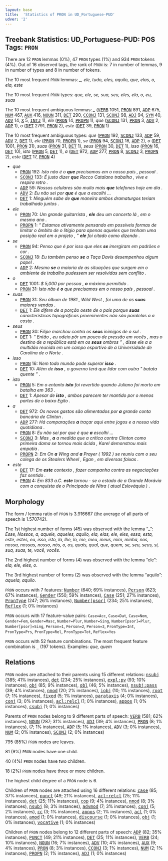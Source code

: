 ```yaml
---
layout: base
title:  'Statistics of PRON in UD_Portuguese-PUD'
udver: '2'
---
```


## Treebank Statistics: UD_Portuguese-PUD: POS Tags: `PRON`

There are 12 `PRON` lemmas (0%), 47 `PRON` types (1%) and 934 `PRON` tokens (4%).
Out of 16 observed tags, the rank of `PRON` is: 7 in number of lemmas, 9 in number of types and 8 in number of tokens.

The 10 most frequent `PRON` lemmas: <em>_, ele, tudo, eles, aquilo, que, elas, o, ela, este</em>

The 10 most frequent `PRON` types:  <em>que, ele, se, sua, seu, eles, ela, o, eu, suas</em>

The 10 most frequent ambiguous lemmas: <em>_</em> (<tt><a href="pt_pud-pos-VERB.html">VERB</a></tt> 1051, <tt><a href="pt_pud-pos-PRON.html">PRON</a></tt> 891, <tt><a href="pt_pud-pos-ADP.html">ADP</a></tt> 675, <tt><a href="pt_pud-pos-NUM.html">NUM</a></tt> 467, <tt><a href="pt_pud-pos-AUX.html">AUX</a></tt> 416, <tt><a href="pt_pud-pos-NOUN.html">NOUN</a></tt> 311, <tt><a href="pt_pud-pos-DET.html">DET</a></tt> 290, <tt><a href="pt_pud-pos-CCONJ.html">CCONJ</a></tt> 131, <tt><a href="pt_pud-pos-SCONJ.html">SCONJ</a></tt> 98, <tt><a href="pt_pud-pos-ADJ.html">ADJ</a></tt> 94, <tt><a href="pt_pud-pos-SYM.html">SYM</a></tt> 40, <tt><a href="pt_pud-pos-ADV.html">ADV</a></tt> 14, <tt><a href="pt_pud-pos-X.html">X</a></tt> 5, <tt><a href="pt_pud-pos-INTJ.html">INTJ</a></tt> 1), <em>ele</em> (<tt><a href="pt_pud-pos-PRON.html">PRON</a></tt> 14, <tt><a href="pt_pud-pos-PROPN.html">PROPN</a></tt> 1), <em>que</em> (<tt><a href="pt_pud-pos-SCONJ.html">SCONJ</a></tt> 131, <tt><a href="pt_pud-pos-PRON.html">PRON</a></tt> 3, <tt><a href="pt_pud-pos-ADV.html">ADV</a></tt> 2, <tt><a href="pt_pud-pos-ADP.html">ADP</a></tt> 1), <em>o</em> (<tt><a href="pt_pud-pos-DET.html">DET</a></tt> 2791, <tt><a href="pt_pud-pos-PRON.html">PRON</a></tt> 2), <em>este</em> (<tt><a href="pt_pud-pos-DET.html">DET</a></tt> 39, <tt><a href="pt_pud-pos-PRON.html">PRON</a></tt> 1)

The 10 most frequent ambiguous types:  <em>que</em> (<tt><a href="pt_pud-pos-PRON.html">PRON</a></tt> 192, <tt><a href="pt_pud-pos-SCONJ.html">SCONJ</a></tt> 133, <tt><a href="pt_pud-pos-ADP.html">ADP</a></tt> 59, <tt><a href="pt_pud-pos-ADV.html">ADV</a></tt> 2, <tt><a href="pt_pud-pos-DET.html">DET</a></tt> 1), <em>ele</em> (<tt><a href="pt_pud-pos-PRON.html">PRON</a></tt> 70, <tt><a href="pt_pud-pos-PROPN.html">PROPN</a></tt> 1), <em>se</em> (<tt><a href="pt_pud-pos-PRON.html">PRON</a></tt> 94, <tt><a href="pt_pud-pos-SCONJ.html">SCONJ</a></tt> 18, <tt><a href="pt_pud-pos-ADP.html">ADP</a></tt> 2), <em>o</em> (<tt><a href="pt_pud-pos-DET.html">DET</a></tt> 1001, <tt><a href="pt_pud-pos-PRON.html">PRON</a></tt> 31), <em>suas</em> (<tt><a href="pt_pud-pos-PRON.html">PRON</a></tt> 31, <tt><a href="pt_pud-pos-DET.html">DET</a></tt> 1), <em>seus</em> (<tt><a href="pt_pud-pos-PRON.html">PRON</a></tt> 30, <tt><a href="pt_pud-pos-DET.html">DET</a></tt> 1), <em>isso</em> (<tt><a href="pt_pud-pos-PRON.html">PRON</a></tt> 16, <tt><a href="pt_pud-pos-DET.html">DET</a></tt> 10), <em>isto</em> (<tt><a href="pt_pud-pos-PRON.html">PRON</a></tt> 5, <tt><a href="pt_pud-pos-DET.html">DET</a></tt> 1), <em>a</em> (<tt><a href="pt_pud-pos-DET.html">DET</a></tt> 972, <tt><a href="pt_pud-pos-ADP.html">ADP</a></tt> 277, <tt><a href="pt_pud-pos-PRON.html">PRON</a></tt> 8, <tt><a href="pt_pud-pos-SCONJ.html">SCONJ</a></tt> 3, <tt><a href="pt_pud-pos-PROPN.html">PROPN</a></tt> 2), <em>este</em> (<tt><a href="pt_pud-pos-DET.html">DET</a></tt> 17, <tt><a href="pt_pud-pos-PRON.html">PRON</a></tt> 4)


* <em>que</em>
  * <tt><a href="pt_pud-pos-PRON.html">PRON</a></tt> 192: <em>Isto não é o <b>que</b> precisamos em o nosso país , pessoal .</em>
  * <tt><a href="pt_pud-pos-SCONJ.html">SCONJ</a></tt> 133: <em>É justo dizer <b>que</b> Rocco Catalano trabalha , vive e respira retro .</em>
  * <tt><a href="pt_pud-pos-ADP.html">ADP</a></tt> 59: <em>Nossos celulares são muito mais <b>que</b> telefones hoje em dia .</em>
  * <tt><a href="pt_pud-pos-ADV.html">ADV</a></tt> 2: <em>Eu não sei por <b>que</b> é que a escolhi ...</em>
  * <tt><a href="pt_pud-pos-DET.html">DET</a></tt> 1: <em>Ninguém sabe de <b>que</b> maneira ambos dramaturgos teriam trabalhado juntos .</em>
* <em>ele</em>
  * <tt><a href="pt_pud-pos-PRON.html">PRON</a></tt> 70: <em>Um grande guitarrista , <b>ele</b> deu um concerto lá , em o mesmo ano .</em>
  * <tt><a href="pt_pud-pos-PROPN.html">PROPN</a></tt> 1: <em>“ Estamos ativamente pensando em possíveis formas de limitar o âmbito de o litígio para apenas aqueles que tenham uma posição real em o projeto , ” <b>ele</b> foi citado como dizendo .</em>
* <em>se</em>
  * <tt><a href="pt_pud-pos-PRON.html">PRON</a></tt> 94: <em>Penso que é por isso que eles <b>se</b> imergiram em padrões e cor .</em>
  * <tt><a href="pt_pud-pos-SCONJ.html">SCONJ</a></tt> 18: <em>Eu também penso <b>se</b> a Taça Davis desempenhou algum papel .</em>
  * <tt><a href="pt_pud-pos-ADP.html">ADP</a></tt> 2: <em>Mesmo <b>se</b> a maioria de as situações que surgem em o ambiente de trabalho pudessem ser resolvidas sem conflito .</em>
* <em>o</em>
  * <tt><a href="pt_pud-pos-DET.html">DET</a></tt> 1001: <em>$ 5,000 por pessoa , <b>o</b> máximo permitido .</em>
  * <tt><a href="pt_pud-pos-PRON.html">PRON</a></tt> 31: <em>Isto não é <b>o</b> que precisamos em o nosso país , pessoal .</em>
* <em>suas</em>
  * <tt><a href="pt_pud-pos-PRON.html">PRON</a></tt> 31: <em>Seu álbum de 1981 , Wild West , foi uma de as <b>suas</b> maiores vendas .</em>
  * <tt><a href="pt_pud-pos-DET.html">DET</a></tt> 1: <em>Ele difere de a porção oeste de o país porque <b>suas</b> características topográficas proeminentes não são paralelas a a costa .</em>
* <em>seus</em>
  * <tt><a href="pt_pud-pos-PRON.html">PRON</a></tt> 30: <em>Filipe marchou contra os <b>seus</b> inimigos de o sul .</em>
  * <tt><a href="pt_pud-pos-DET.html">DET</a></tt> 1: <em>“ Então , eu odeio pôr um pouco de pressão em vocês , mas o destino de a república está em os <b>seus</b> ombros ” , disse ele a a multidão reunida em um campo esportivo de a Universidade de Carolina de o Norte .</em>
* <em>isso</em>
  * <tt><a href="pt_pud-pos-PRON.html">PRON</a></tt> 16: <em>Nem todo mundo pode superar <b>isso</b> .</em>
  * <tt><a href="pt_pud-pos-DET.html">DET</a></tt> 10: <em>Além de <b>isso</b> , o governo terá que lidar com outra " batata quente " .</em>
* <em>isto</em>
  * <tt><a href="pt_pud-pos-PRON.html">PRON</a></tt> 5: <em>Em o entanto <b>isto</b> foi revertido quando Juliano foi morto em batalha em 363 .</em>
  * <tt><a href="pt_pud-pos-DET.html">DET</a></tt> 1: <em>Apesar de <b>isto</b> , ambos parecem ter mantido por o menos partes de o baixo Egito .</em>
* <em>a</em>
  * <tt><a href="pt_pud-pos-DET.html">DET</a></tt> 972: <em>Os novos gastos são alimentados por <b>a</b> grande conta bancária de Clinton .</em>
  * <tt><a href="pt_pud-pos-ADP.html">ADP</a></tt> 277: <em>Há comparações <b>a</b> traçar aqui entre jogos e a nossa vida quotidiana .</em>
  * <tt><a href="pt_pud-pos-PRON.html">PRON</a></tt> 8: <em>Eu não sei por que é que <b>a</b> escolhi ...</em>
  * <tt><a href="pt_pud-pos-SCONJ.html">SCONJ</a></tt> 3: <em>Mas , <b>a</b> a medida que a crítica contra Clinton como primeira dama se tornou mais ácida , Karel demonstrou mais empatia .</em>
  * <tt><a href="pt_pud-pos-PROPN.html">PROPN</a></tt> 2: <em>Em On <b>a</b> Wing and <b>a</b> Prayer ( 1992 ) se reuniu com o seu colega de os Stealers Wheel , Egan , em diversas faixas .</em>
* <em>este</em>
  * <tt><a href="pt_pud-pos-DET.html">DET</a></tt> 17: <em>Em <b>este</b> contexto , fazer campanha contra as negociações faz sentido .</em>
  * <tt><a href="pt_pud-pos-PRON.html">PRON</a></tt> 4: <em>Em 833 a.C. <b>este</b> tornou - se o estado de a Grande Morávia com a conquista de o Principado de Nitra ( atual Eslováquia ) .</em>

## Morphology

The form / lemma ratio of `PRON` is 3.916667 (the average of all parts of speech is 1.570742).

The 1st highest number of forms (45) was observed with the lemma “_”: <em>Esse, Nossos, a, aquele, aqueles, aquilo, ela, elas, ele, eles, essa, esta, este, estes, eu, isso, isto, la, lhe, lo, me, meu, meus, mim, minha, nos, nossa, nossas, nosso, nós, o, os, quais, qual, que, quem, se, seu, seus, si, sua, suas, te, você, vocês</em>.

The 2nd highest number of forms (4) was observed with the lemma “ele”: <em>ela, ele, eles, o</em>.

The 3rd highest number of forms (2) was observed with the lemma “aquilo”: <em>aquela, aquilo</em>.

`PRON` occurs with 7 features: <tt><a href="pt_pud-feat-Number.html">Number</a></tt> (640; 69% instances), <tt><a href="pt_pud-feat-Person.html">Person</a></tt> (623; 67% instances), <tt><a href="pt_pud-feat-Gender.html">Gender</a></tt> (550; 59% instances), <tt><a href="pt_pud-feat-Case.html">Case</a></tt> (251; 27% instances), <tt><a href="pt_pud-feat-PronType.html">PronType</a></tt> (247; 26% instances), <tt><a href="pt_pud-feat-Number-psor.html">Number[psor]</a></tt> (234; 25% instances), <tt><a href="pt_pud-feat-Reflex.html">Reflex</a></tt> (1; 0% instances)

`PRON` occurs with 17 feature-value pairs: `Case=Acc`, `Case=Dat`, `Case=Nom`, `Gender=Fem`, `Gender=Masc`, `Number=Plur`, `Number=Sing`, `Number[psor]=Plur`, `Number[psor]=Sing`, `Person=1`, `Person=2`, `Person=3`, `PronType=Int`, `PronType=Prs`, `PronType=Rel`, `PronType=Tot`, `Reflex=Yes`

`PRON` occurs with 52 feature combinations.
The most frequent feature combination is `_` (197 tokens).
Examples: <em>que, quem</em>


## Relations

`PRON` nodes are attached to their parents using 15 different relations: <tt><a href="pt_pud-dep-nsubj.html">nsubj</a></tt> (385; 41% instances), <tt><a href="pt_pud-dep-det.html">det</a></tt> (234; 25% instances), <tt><a href="pt_pud-dep-expl-pv.html">expl:pv</a></tt> (93; 10% instances), <tt><a href="pt_pud-dep-obj.html">obj</a></tt> (85; 9% instances), <tt><a href="pt_pud-dep-obl.html">obl</a></tt> (46; 5% instances), <tt><a href="pt_pud-dep-nsubj-pass.html">nsubj:pass</a></tt> (39; 4% instances), <tt><a href="pt_pud-dep-nmod.html">nmod</a></tt> (20; 2% instances), <tt><a href="pt_pud-dep-iobj.html">iobj</a></tt> (10; 1% instances), <tt><a href="pt_pud-dep-root.html">root</a></tt> (7; 1% instances), <tt><a href="pt_pud-dep-fixed.html">fixed</a></tt> (5; 1% instances), <tt><a href="pt_pud-dep-parataxis.html">parataxis</a></tt> (4; 0% instances), <tt><a href="pt_pud-dep-conj.html">conj</a></tt> (3; 0% instances), <tt><a href="pt_pud-dep-acl-relcl.html">acl:relcl</a></tt> (1; 0% instances), <tt><a href="pt_pud-dep-appos.html">appos</a></tt> (1; 0% instances), <tt><a href="pt_pud-dep-csubj.html">csubj</a></tt> (1; 0% instances)

Parents of `PRON` nodes belong to 9 different parts of speech: <tt><a href="pt_pud-pos-VERB.html">VERB</a></tt> (581; 62% instances), <tt><a href="pt_pud-pos-NOUN.html">NOUN</a></tt> (287; 31% instances), <tt><a href="pt_pud-pos-ADJ.html">ADJ</a></tt> (39; 4% instances), <tt><a href="pt_pud-pos-PRON.html">PRON</a></tt> (8; 1% instances),  (7; 1% instances), <tt><a href="pt_pud-pos-ADP.html">ADP</a></tt> (5; 1% instances), <tt><a href="pt_pud-pos-ADV.html">ADV</a></tt> (3; 0% instances), <tt><a href="pt_pud-pos-NUM.html">NUM</a></tt> (2; 0% instances), <tt><a href="pt_pud-pos-SCONJ.html">SCONJ</a></tt> (2; 0% instances)

795 (85%) `PRON` nodes are leaves.

81 (9%) `PRON` nodes have one child.

40 (4%) `PRON` nodes have two children.

18 (2%) `PRON` nodes have three or more children.

The highest child degree of a `PRON` node is 6.

Children of `PRON` nodes are attached using 16 different relations: <tt><a href="pt_pud-dep-case.html">case</a></tt> (85; 37% instances), <tt><a href="pt_pud-dep-punct.html">punct</a></tt> (49; 21% instances), <tt><a href="pt_pud-dep-acl-relcl.html">acl:relcl</a></tt> (25; 11% instances), <tt><a href="pt_pud-dep-det.html">det</a></tt> (25; 11% instances), <tt><a href="pt_pud-dep-cop.html">cop</a></tt> (9; 4% instances), <tt><a href="pt_pud-dep-nmod.html">nmod</a></tt> (8; 3% instances), <tt><a href="pt_pud-dep-nsubj.html">nsubj</a></tt> (8; 3% instances), <tt><a href="pt_pud-dep-advmod.html">advmod</a></tt> (7; 3% instances), <tt><a href="pt_pud-dep-conj.html">conj</a></tt> (5; 2% instances), <tt><a href="pt_pud-dep-cc.html">cc</a></tt> (3; 1% instances), <tt><a href="pt_pud-dep-appos.html">appos</a></tt> (2; 1% instances), <tt><a href="pt_pud-dep-acl.html">acl</a></tt> (1; 0% instances), <tt><a href="pt_pud-dep-amod.html">amod</a></tt> (1; 0% instances), <tt><a href="pt_pud-dep-discourse.html">discourse</a></tt> (1; 0% instances), <tt><a href="pt_pud-dep-obj.html">obj</a></tt> (1; 0% instances), <tt><a href="pt_pud-dep-vocative.html">vocative</a></tt> (1; 0% instances)

Children of `PRON` nodes belong to 12 different parts of speech: <tt><a href="pt_pud-pos-ADP.html">ADP</a></tt> (82; 35% instances), <tt><a href="pt_pud-pos-PUNCT.html">PUNCT</a></tt> (49; 21% instances), <tt><a href="pt_pud-pos-DET.html">DET</a></tt> (25; 11% instances), <tt><a href="pt_pud-pos-VERB.html">VERB</a></tt> (24; 10% instances), <tt><a href="pt_pud-pos-NOUN.html">NOUN</a></tt> (16; 7% instances), <tt><a href="pt_pud-pos-ADV.html">ADV</a></tt> (10; 4% instances), <tt><a href="pt_pud-pos-AUX.html">AUX</a></tt> (9; 4% instances), <tt><a href="pt_pud-pos-PRON.html">PRON</a></tt> (8; 3% instances), <tt><a href="pt_pud-pos-CCONJ.html">CCONJ</a></tt> (3; 1% instances), <tt><a href="pt_pud-pos-NUM.html">NUM</a></tt> (2; 1% instances), <tt><a href="pt_pud-pos-PROPN.html">PROPN</a></tt> (2; 1% instances), <tt><a href="pt_pud-pos-ADJ.html">ADJ</a></tt> (1; 0% instances)

